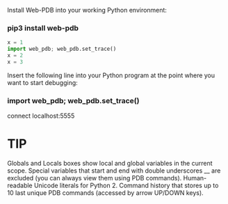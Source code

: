 Install Web-PDB into your working Python environment:

### pip3 install web-pdb

```python
x = 1
import web_pdb; web_pdb.set_trace()
x = 2
x = 3
```
Insert the following line into your Python program at the point where you want to start debugging:

### import web_pdb; web_pdb.set_trace()

connect localhost:5555

# TIP

Globals and Locals boxes show local and global variables in the current scope. Special variables that start and end with double underscores __ are excluded (you can always view them using PDB commands).
Human-readable Unicode literals for Python 2.
Command history that stores up to 10 last unique PDB commands (accessed by arrow UP/DOWN keys).

